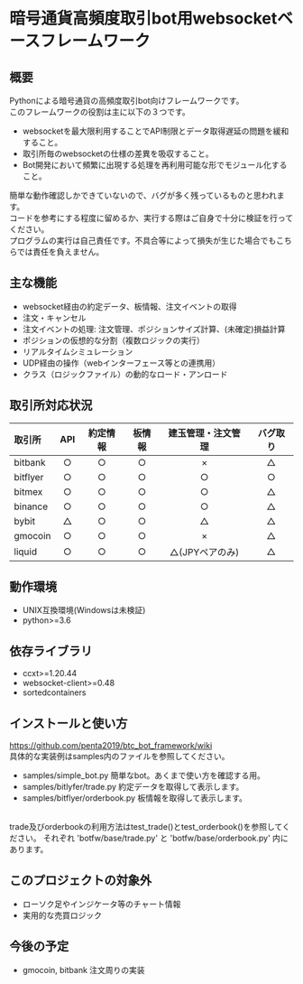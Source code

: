 # 暗号通貨高頻度取引bot用websocketベースフレームワーク
## 概要
Pythonによる暗号通貨の高頻度取引bot向けフレームワークです。<br>
このフレームワークの役割は主に以下の３つです。
* websocketを最大限利用することでAPI制限とデータ取得遅延の問題を緩和すること。
* 取引所毎のwebsocketの仕様の差異を吸収すること。
* Bot開発において頻繁に出現する処理を再利用可能な形でモジュール化すること。

簡単な動作確認しかできていないので、バグが多く残っているものと思われます。<br>
コードを参考にする程度に留めるか、実行する際はご自身で十分に検証を行ってください。<br>
プログラムの実行は自己責任です。不具合等によって損失が生じた場合でもこちらでは責任を負えません。<br>

## 主な機能
* websocket経由の約定データ、板情報、注文イベントの取得
* 注文・キャンセル
* 注文イベントの処理: 注文管理、ポジションサイズ計算、(未確定)損益計算
* ポジションの仮想的な分割（複数ロジックの実行）
* リアルタイムシミュレーション
* UDP経由の操作（webインターフェース等との連携用）
* クラス（ロジックファイル）の動的なロード・アンロード

## 取引所対応状況
| 取引所      | API   | 約定情報 | 板情報 | 建玉管理・注文管理 | バグ取り |
|:-----------|:-----:|:-------:|:-----:|:---------------:|:------:|
| bitbank    | ○     | ○       | ○     | ×               | △      |    
| bitflyer   | ○     | ○       | ○     | ○               | ○      |    
| bitmex     | ○     | ○       | ○     | ○               | △      |
| binance    | ○     | ○       | ○     | ○               | △      |
| bybit      | △     | ○       | ○     | △               | △      |
| gmocoin    | ○     | ○       | ○     | ×               | △      |
| liquid     | ○     | ○       | ○     | △(JPYペアのみ)   | △      |

## 動作環境
* UNIX互換環境(Windowsは未検証)
* python>=3.6

## 依存ライブラリ
* ccxt>=1.20.44
* websocket-client>=0.48
* sortedcontainers

## インストールと使い方
https://github.com/penta2019/btc_bot_framework/wiki<br>
具体的な実装例はsamples内のファイルを参照してください。
* samples/simple_bot.py 簡単なbot。あくまで使い方を確認する用。
* samples/bitlyfer/trade.py 約定データを取得して表示します。
* samples/bitflyer/orderbook.py 板情報を取得して表示します。
<br>
trade及びorderbookの利用方法はtest_trade()とtest_orderbook()を参照してください。
それぞれ 'botfw/base/trade.py' と 'botfw/base/orderbook.py' 内にあります。

## このプロジェクトの対象外
* ローソク足やインジケータ等のチャート情報
* 実用的な売買ロジック

## 今後の予定
* gmocoin, bitbank 注文周りの実装
